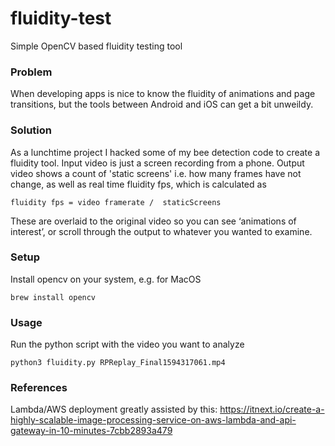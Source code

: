 # fluidity-test
Simple OpenCV based fluidity testing tool

### Problem

When developing apps is nice to know the fluidity of animations and page transitions, but the tools between Android and iOS can get a bit unweildy.

### Solution
As a lunchtime project I hacked some of my bee detection code to create a fluidity tool.  Input video is just a screen recording from a phone. Output video shows a count of 'static screens' i.e. how many frames have not change, as well as real time fluidity fps, which is calculated as

    fluidity fps = video framerate /  staticScreens  
    
These are overlaid to the original video so you can see ‘animations of interest’, or scroll through the output to whatever you wanted to examine.

### Setup
Install opencv on your system, e.g. for MacOS

`brew install opencv`

### Usage

Run the python script with the video you want to analyze

`python3 fluidity.py RPReplay_Final1594317061.mp4`


### References
Lambda/AWS deployment greatly assisted by this:
https://itnext.io/create-a-highly-scalable-image-processing-service-on-aws-lambda-and-api-gateway-in-10-minutes-7cbb2893a479

